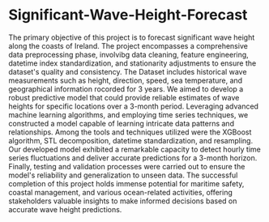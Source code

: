 # Significant-Wave-Height-Forecast
The primary objective of this project is to forecast significant wave height along the coasts of Ireland. The project encompasses a comprehensive data preprocessing phase, involvibg data cleaning, feature engineering, datetime index standardization, and stationarity adjustments to ensure the dataset's quality and consistency. The Dataset includes historical wave measurements such as height, direction, speed, sea temperature, and geographical information rocorded for 3 years. We aimed to develop a robust predictive model that could provide reliable estimates of wave heights for specific locations over a 3-month period. Leveraging advanced machine learning algorithms, and employing time series techniques, we constructed a model capable of learning intricate data patterns and relationships. Among the tools and techniques utilized were the XGBoost algorithm, STL decomposition, datetime standardization, and resampling. Our developed model exhibited a remarkable capacity to detect hourly time series fluctuations and deliver accurate predictions for a 3-month horizon. Finally, testing and validation processes were carried out to ensure the model's reliability and generalization to unseen data. The successful completion of this project holds immense potential for maritime safety, coastal management, and various ocean-related activities, offering stakeholders valuable insights to make informed decisions based on accurate wave height predictions.
